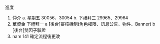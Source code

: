進度

1. 仲介
   a. 星期五 30056、30054
   b. 下禮拜三 29965、29964
2. 華資金 下禮拜一
   a [後台]審核機制(角色權限、訊息公告、物件、Banner)
   b [後台]雙因子驗證
3. nam 141 確定流程後更改
